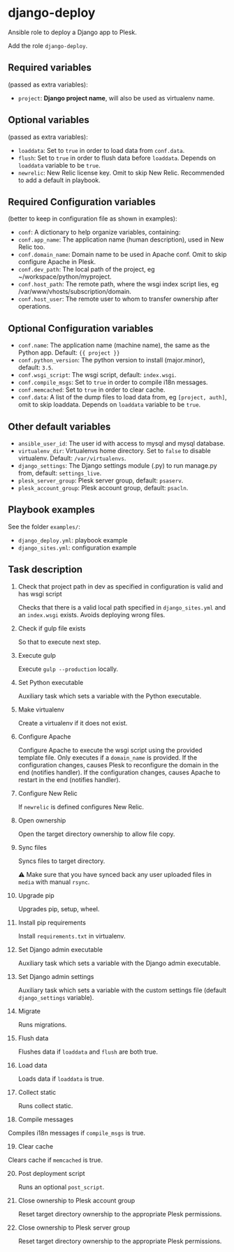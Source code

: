 django-deploy
=============

Ansible role to deploy a Django app to Plesk.

Add the role `django-deploy`.

Required variables 
------------------

(passed as extra variables):

- `project`: **Django project name**, will also be used as virtualenv name.

Optional variables
------------------

(passed as extra variables):

- `loaddata`: Set to `true` in order to load data from `conf.data`.
- `flush`: Set to `true` in order to flush data before `loaddata`. Depends on `loaddata` variable to be `true`.
- `newrelic`: New Relic license key. Omit to skip New Relic. Recommended to add a default in playbook.

Required Configuration variables 
--------------------------------

(better to keep in configuration file as shown in examples):

- `conf`: A dictionary to help organize variables, containing:
- `conf.app_name`: The application name (human description), used in New Relic too.
- `conf.domain_name`: Domain name to be used in Apache conf. Omit to skip configure Apache in Plesk.
- `conf.dev_path`: The local path of the project, eg ~/workspace/python/myproject.
- `conf.host_path`: The remote path, where the wsgi index script lies, eg /var/www/vhosts/subscription/domain.
- `conf.host_user`: The remote user to whom to transfer ownership after operations.

Optional Configuration variables
--------------------------------

- `conf.name`: The application name (machine name), the same as the Python app. Default: `{{ project }}`
- `conf.python_version`: The python version to install (major.minor), default: `3.5`.
- `conf.wsgi_script`: The wsgi script, default: `index.wsgi`.
- `conf.compile_msgs`: Set to `true` in order to compile i18n messages.
- `conf.memcached`: Set to `true` in order to clear cache.
- `conf.data`: A list of the dump files to load data from, eg `[project, auth]`, omit to skip loaddata. Depends on `loaddata` variable to be `true`.

Other default variables
-----------------------

- `ansible_user_id`: The user id with access to mysql and mysql database.
- `virtualenv_dir`: Virtualenvs home directory. Set to `false` to disable virtualenv. Default: `/var/virtualenvs`.
- `django_settings`: The Django settings module (.py) to run manage.py from, default: `settings_live`.
- `plesk_server_group`: Plesk server group, default: `psaserv`.
- `plesk_account_group`: Plesk account group, default: `psacln`.

Playbook examples
-----------------

See the folder `examples/`:

- `django_deploy.yml`: playbook example
- `django_sites.yml`: configuration example

Task description
----------------

1. Check that project path in dev as specified in configuration is valid and has wsgi script

   Checks that there is a valid local path specified in `django_sites.yml` and an `index.wsgi` exists.
   Avoids deploying wrong files.

2. Check if gulp file exists

   So that to execute next step.

3. Execute gulp

   Execute `gulp --production` locally.

4. Set Python executable

   Auxiliary task which sets a variable with the Python executable.

5. Make virtualenv

   Create a virtualenv if it does not exist.

6. Configure Apache

   Configure Apache to execute the wsgi script using the provided template file.
   Only executes if a `domain_name` is provided.
   If the configuration changes, causes Plesk to reconfigure the domain in the end (notifies handler).
   If the configuration changes, causes Apache to restart in the end (notifies handler).

7. Configure New Relic

   If `newrelic` is defined configures New Relic.

8. Open ownership

   Open the target directory ownership to allow file copy.

9. Sync files

   Syncs files to target directory.

   :warning: Make sure that you have synced back any user uploaded files in `media` with manual `rsync`. 

10. Upgrade pip

    Upgrades pip, setup, wheel. 

11. Install pip requirements

    Install `requirements.txt` in virtualenv.

12. Set Django admin executable

    Auxiliary task which sets a variable with the Django admin executable.

13. Set Django admin settings

    Auxiliary task which sets a variable with the custom settings file (default `django_settings` variable).

14. Migrate

    Runs migrations.

15. Flush data

    Flushes data if `loaddata` and `flush` are both true.

16. Load data

    Loads data if `loaddata` is true.

17. Collect static

    Runs collect static.

18. Compile messages

   Compiles i18n messages if `compile_msgs` is true.

19. Clear cache

   Clears cache if `memcached` is true.

20. Post deployment script

    Runs an optional `post_script`.

21. Close ownership to Plesk account group

    Reset target directory ownership to the appropriate Plesk permissions.

22. Close ownership to Plesk server group

    Reset target directory ownership to the appropriate Plesk permissions.
